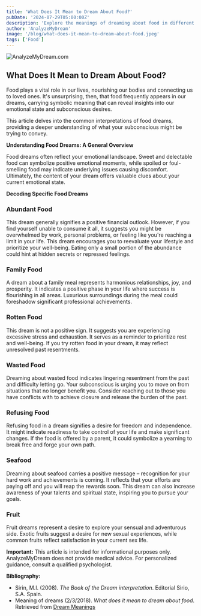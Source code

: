 ```yaml
---
title: 'What Does It Mean to Dream About Food?'
pubDate: '2024-07-29T05:00:00Z'
description: 'Explore the meanings of dreaming about food in different contexts and how these dreams reflect emotional and psychological aspects.'
author: 'AnalyzeMyDream'
image: '/blog/what-does-it-mean-to-dream-about-food.jpeg'
tags: ['Food']
---
```


![AnalyzeMyDream.com](/blog/what-does-it-mean-to-dream-about-food.jpeg)

## What Does It Mean to Dream About Food?

Food plays a vital role in our lives, nourishing our bodies and connecting us to loved ones. It's unsurprising, then, that food frequently appears in our dreams, carrying symbolic meaning that can reveal insights into our emotional state and subconscious desires. 

This article delves into the common interpretations of food dreams, providing a deeper understanding of what your subconscious might be trying to convey.

**Understanding Food Dreams: A General Overview**

Food dreams often reflect your emotional landscape. Sweet and delectable food can symbolize positive emotional moments, while spoiled or foul-smelling food may indicate underlying issues causing discomfort. Ultimately, the content of your dream offers valuable clues about your current emotional state.

**Decoding Specific Food Dreams**

### Abundant Food

This dream generally signifies a positive financial outlook. However, if you find yourself unable to consume it all, it suggests you might be overwhelmed by work, personal problems, or feeling like you're reaching a limit in your life. This dream encourages you to reevaluate your lifestyle and prioritize your well-being. Eating only a small portion of the abundance could hint at hidden secrets or repressed feelings.

### Family Food

A dream about a family meal represents harmonious relationships, joy, and prosperity. It indicates a positive phase in your life where success is flourishing in all areas. Luxurious surroundings during the meal could foreshadow significant professional achievements. 

### Rotten Food

This dream is not a positive sign. It suggests you are experiencing excessive stress and exhaustion. It serves as a reminder to prioritize rest and well-being. If you try rotten food in your dream, it may reflect unresolved past resentments.

### Wasted Food

Dreaming about wasted food indicates lingering resentment from the past and difficulty letting go. Your subconscious is urging you to move on from situations that no longer benefit you. Consider reaching out to those you have conflicts with to achieve closure and release the burden of the past. 

### Refusing Food

Refusing food in a dream signifies a desire for freedom and independence. It might indicate readiness to take control of your life and make significant changes. If the food is offered by a parent, it could symbolize a yearning to break free and forge your own path.

### Seafood

Dreaming about seafood carries a positive message – recognition for your hard work and achievements is coming. It reflects that your efforts are paying off and you will reap the rewards soon. This dream can also increase awareness of your talents and spiritual state, inspiring you to pursue your goals.

### Fruit

Fruit dreams represent a desire to explore your sensual and adventurous side. Exotic fruits suggest a desire for new sexual experiences, while common fruits reflect satisfaction in your current sex life.

**Important:** This article is intended for informational purposes only. AnalyzeMyDream does not provide medical advice. For personalized guidance, consult a qualified psychologist.

**Bibliography:**

* Sirin, M.I. (2008). *The Book of the Dream interpretation*. Editorial Sirio, S.A. Spain. 
* Meaning of dreams (2/3/2018). *What does it mean to dream about food*. Retrieved from [Dream Meanings](https://www.significadossuenos.com/sonar-con-comida/)